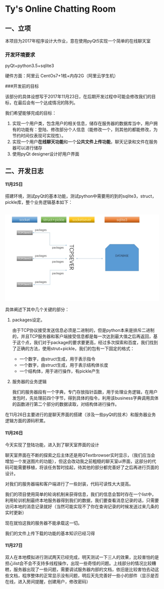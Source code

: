 # Ty's Online Chatting Room

## 一、立项

本项目为2017年程序设计大作业，意在使用pyQt5实现一个简单的在线聊天室

### 开发环境要求



pyQt+python3.5+sqlite3

硬件方面：阿里云 CentOs7+1核+内存2G（阿里云学生机）

###开发前的目标

该部分的具体设想写于2017年11月23日，在后期开发过程中可能会修改我们的目标，在最后会有一个达成情况的陈列。

我们希望能够完成的目标：

1. 实现一个用户类，包含用户的相关信息，储存在服务器的数据库当中，用户拥有的功能有：登陆、修改部分个人信息（能修改一个，则其他的都能修改，为节约时间仅表现可实现性）。
2. 实现一个用户**在线聊天功能**和一个**公共文件上传功能**，聊天记录和文件在服务器可以进行储存
3. 使用pyQt designer设计好用户界面

## 二、开发日志

#### 11月25日

搭建环境，测试pyQt的基本功能，测试python中需要用的到的sqlite3，struct，pickle库，整个业务逻辑基本如下：

​	![business](business.jpg)

具体阐述下其中几个关键的部分：

1. packages设定。

   由于TCP协议接受发送信息必须是二进制的，但是python本来是排斥二进制的，并且TCP服务器和客户端接受信息都是每一次达到最大值之后再返回，基于这个点，我们对于package的要求要更高，经过多次探索和百度，我们找到了正确的方法，使用strut+pickle，我们的包有一下固定的格式：

   - 一个数字，由struct生成，用于表示指令
   - 一个数字，由struct生成，用于表示结构体长度
   - 一个结构体，用于进行操作，有pickle产生

2. 服务器的业务逻辑

   我们的服务器段有一个字典，专门存放指针函数，用于处理业务逻辑，在用户发包时，先处理前四个字节，得到具体的指令，利用该business字典调用具体的函数进行第二个部分的数据读取，对结构体进行操作。

在11月26日主要进行的是聊天界面的搭建（涉及一些pyQt的技术）和服务器业务逻辑方面的源码积累。

#### 11月26日

今天实现了登陆功能，进入到了聊天室界面的设计

聊天室界面在不断的探索之后主体还是用QTextbrowser实时显示，（我们应当会增加一个发送图片的功能），但这会改动我之前粗糙的聊天室ui界面，这部分的代码可能需要移植，将该任务暂时挂起，待其他的部分都完善好了之后再进行页面的设计。

对我们的服务器端和客户端进行了一些封装，代码可读性大大提高。

我们的项目使用简单的轮询机制来获得信息，我们的信息会暂时存在一个list中，利用轮训机制最终本地服务器得到我们的数据，我们要查看消息记录的话，只需要访问本地的消息记录就好（当然可能实现不了你在查询记录的时候发送过来几条的实时更新）

现在就怕这我的服务器不能承载这一切。

我们的文件上传下载的功能的基本知识已经习得 

#### 11月27日

双人在本地模拟进行测试两天已经完成，明天测试一下三人的效果，比较害怕的是担心list会不会不支持多线程操作，出现一些奇怪的问题。上线部分的情况比较糟糕，服务器出现了一些问题，需要调试服务器内部的文档，依旧是比较害怕去动这些文档，程序整体的正常显示没有问题，明后天先完善好一些小的部件（显示是否在线，进入房间提醒，创建用户，修改密码）